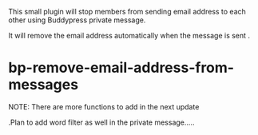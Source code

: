 This small plugin will stop members from sending email address to each other using Buddypress private message. 

It will  remove the email address automatically when the message is sent .


bp-remove-email-address-from-messages
=====================================

NOTE: There are more functions to add in the next update

.Plan to add word filter as well in the private message.....

